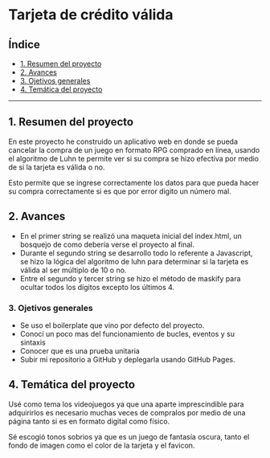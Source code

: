 # Tarjeta de crédito válida

## Índice

* [1. Resumen del proyecto](#1-Resumen-del-proyecto)
* [2. Avances](#2-Avances)
* [3. Ojetivos generales](#3-Ojetivos-generales)
* [4. Temática del proyecto](#4-Temática-del-proyecto)


***

## 1. Resumen del proyecto

En este proyecto he construido un aplicativo web en donde se pueda cancelar la compra de un juego
en formato RPG comprado en línea, usando el algoritmo de Luhn te permite ver si su compra se hizo efectiva 
por medio de si la tarjeta es válida o no.

Esto permite que se ingrese correctamente los datos para que pueda hacer su compra correctamente si es que por 
error digito un número mal.


## 2. Avances

* En el primer string se realizó una maqueta inicial del index.html, un bosquejo de como debería verse el proyecto al final.
* Durante el segundo string se desarrollo todo lo referente a Javascript, se hizo la lógica del algoritmo de luhn 
para determinar si la tarjeta es válida al ser múltiplo de 10 o no.
* Entre el segundo y tercer string se hizo el método de maskify para ocultar todos los dígitos excepto los últimos 4. 


### 3. Ojetivos generales 

* Se uso el boilerplate que vino por defecto del proyecto.
* Conocí un poco mas del funcionamiento de bucles, eventos y su sintaxis
* Conocer que es una prueba unitaria
* Subir mi repositorio a GitHub y deplegarla usando GitHub Pages.


## 4. Temática del proyecto

Usé como tema los videojuegos ya que una aparte imprescindible para adquirirlos es necesario muchas veces de 
compralos por medio de una página tanto si es en formato digital como físico.

Sé escogió tonos sobrios ya que es un juego de fantasía oscura, tanto el fondo de imagen como el color de 
la tarjeta y el favicon.





